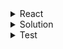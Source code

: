 <details>
<summary>React</summary>

1. [Practical React - 3 - Toast Notifications](https://youtu.be/nX_xDBR_gqo)
1. [Code evolution - React Styled Components](https://www.youtube.com/playlist?list=PLC3y8-rFHvwgu-G08-7ovbN9EyhF_cltM)
1. [React router ver6](https://reactrouter.com/docs/en/v6/getting-started/tutorial)
1. [Docs - styled components](https://styled-components.com/)
1. [10 React Hooks Explained // Plus Build your own from Scratch](https://youtu.be/TNhaISOUy6Q)
1. [[10분 테코톡] 앨버의 리액트 렌더링 최적화](https://youtu.be/1YAWshEGU6g)
1. [github: denoland/react18-with-deno](https://github.com/denoland/react18-with-deno)
1. [github: dapi-labs/react-nice-avatar](https://github.com/dapi-labs/react-nice-avatar)
1. [NPM package - React Helmet](https://www.npmjs.com/package/react-helmet)
1. [remotion-dev/remotion](https://github.com/remotion-dev/remotion)
1. [react-hook-form 파일 다루기](https://velog.io/@alsghk9701/react-hook-form-%ED%8C%8C%EC%9D%BC-%EB%8B%A4%EB%A3%A8%EA%B8%B0)
1. [리액트가 쉬워지는 채신기술 Zustand](https://youtu.be/zNHZJ_iEMPA)
1. [Know THIS Before Learning React!](https://youtube.com/shorts/gP7pUZNCPb4?feature=share)
1. [🌶️ take - React dependency arrays are evil](https://youtube.com/shorts/trT14IkU5Lw?feature=share)
1. [Suspense in React 18: How it works, and how you can use it](https://www.pluralsight.com/blog/software-development/suspense-react-18-explained#:~:text=Suspense%20is%20the%20first%20feature,intuitive%20API%20to%20work%20with)
1. [React Suspense: 꼭 알아야되는 차세대 렌더링 방식](https://youtu.be/AdER6IdorqQ)
1. [Why React.js is taking a new direction](https://youtu.be/1LkOa7Ky2ak)

</details>

<details>
<summary>Solution</summary>

1. [AdminJS/Express/MikroORM](https://youtube.com/playlist?list=PLonvhmaBgi3M14JTD-HhzmwUxweVPWVrS)

</details>

<details>
<summary>Test</summary>

1. [Codeevolution - React testing tutorial](https://youtube.com/playlist?list=PLC3y8-rFHvwirqe1KHFCHJ0RqNuN61SJd)
1. []()
1. []()
1. []()
1. []()
1. []()

</details>
